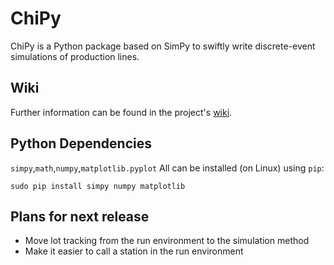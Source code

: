 # ChiPy
ChiPy is a Python package based on SimPy to swiftly write discrete-event simulations of production lines.  

## Wiki
Further information can be found in the project's [wiki](https://github.com/JelleLa/ChiPy/wiki).

## Python Dependencies
`simpy`,`math`,`numpy`,`matplotlib.pyplot`
All can be installed (on Linux) using `pip`:
```
sudo pip install simpy numpy matplotlib
```
## Plans for next release
* Move lot tracking from the run environment to the simulation method
* Make it easier to call a station in the run environment
